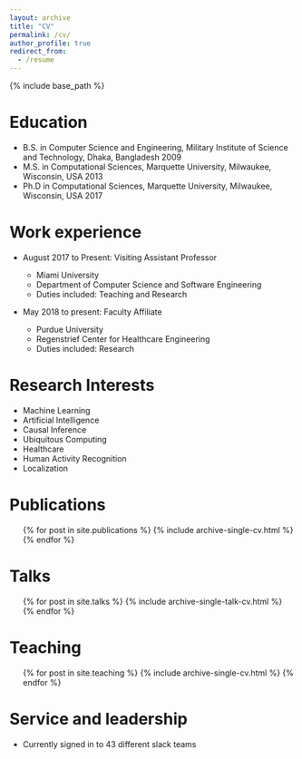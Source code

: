 ```yaml
---
layout: archive
title: "CV"
permalink: /cv/
author_profile: true
redirect_from:
  - /resume
---
```


{% include base_path %}

Education
======
* B.S. in Computer Science and Engineering, Military Institute of Science and Technology, Dhaka, Bangladesh 2009
* M.S. in Computational Sciences, Marquette University, Milwaukee, Wisconsin, USA 2013
* Ph.D in Computational Sciences, Marquette University, Milwaukee, Wisconsin, USA 2017

Work experience
======
* August 2017 to Present: Visiting Assistant Professor
  * Miami University
  * Department of Computer Science and Software Engineering
  * Duties included: Teaching and Research

* May 2018 to present: Faculty Affiliate
  * Purdue University
  * Regenstrief Center for Healthcare Engineering
  * Duties included: Research
  
Research Interests
======
* Machine Learning
* Artificial Intelligence
* Causal Inference
* Ubiquitous Computing
* Healthcare
* Human Activity Recognition
* Localization

Publications
======
  <ul>{% for post in site.publications %}
    {% include archive-single-cv.html %}
  {% endfor %}</ul>
  
Talks
======
  <ul>{% for post in site.talks %}
    {% include archive-single-talk-cv.html %}
  {% endfor %}</ul>
  
Teaching
======
  <ul>{% for post in site.teaching %}
    {% include archive-single-cv.html %}
  {% endfor %}</ul>
  
Service and leadership
======
* Currently signed in to 43 different slack teams
